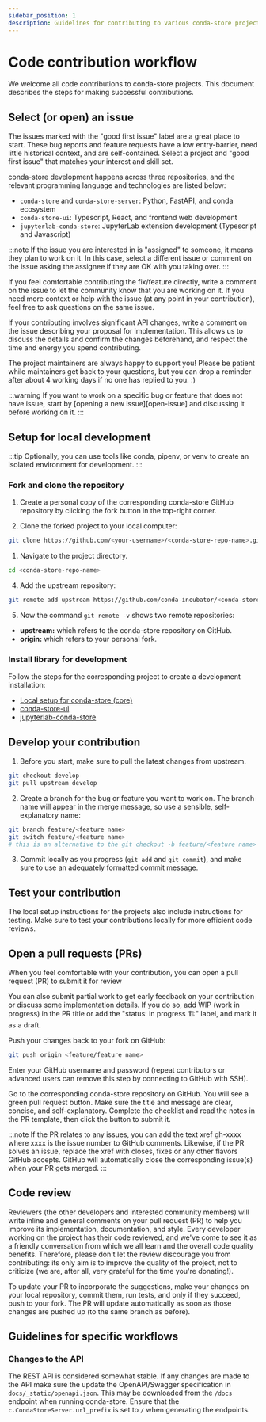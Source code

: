 ```yaml
---
sidebar_position: 1
description: Guidelines for contributing to various conda-store projects
---
```


# Code contribution workflow

We welcome all code contributions to conda-store projects.
This document describes the steps for making successful contributions.

## Select (or open) an issue

The issues marked with the "good first issue" label are a great place to start. These bug reports and feature requests have a low entry-barrier, need little historical context, and are self-contained. Select a project and "good first issue" that matches your interest and skill set.

conda-store development happens across three repositories, and the relevant programming language and technologies are listed below:

* `conda-store` and `conda-store-server`: Python, FastAPI, and conda ecosystem
* `conda-store-ui`: Typescript, React, and frontend web development
* `jupyterlab-conda-store`: JupyterLab extension development (Typescript and Javascript)

:::note
If the issue you are interested in is "assigned" to someone, it means they plan to work on it. In this case, select a different issue or comment on the issue asking the assignee if they are OK with you taking over.
:::

If you feel comfortable contributing the fix/feature directly, write a comment on the issue to let the community know that you are working on it. If you need more context or help with the issue (at any point in your contribution), feel free to ask questions on the same issue.

If your contributing involves significant API changes, write a comment on the issue describing your proposal for implementation. This allows us to discuss the details and confirm the changes beforehand, and respect the time and energy you spend contributing.

The project maintainers are always happy to support you! Please be patient while maintainers get back to your questions, but you can drop a reminder after about 4 working days if no one has replied to you. :)

:::warning
If you want to work on a specific bug or feature that does not have issue, start by [opening a new issue][open-issue] and discussing it before working on it.
:::

## Setup for local development

:::tip
Optionally, you can use tools like conda, pipenv, or venv to create an isolated environment for development.
:::

### Fork and clone the repository

1. Create a personal copy of the corresponding conda-store GitHub repository by clicking the fork button in the top-right corner.

2. Clone the forked project to your local computer:

```bash
git clone https://github.com/<your-username>/<conda-store-repo-name>.git
```

1. Navigate to the project directory.

```bash
cd <conda-store-repo-name>
```

4. Add the upstream repository:

```bash
git remote add upstream https://github.com/conda-incubator/<conda-store-repo-name>.git
```

5. Now the command `git remote -v` shows two remote repositories:

* **upstream:** which refers to the conda-store repository on GitHub.
* **origin:** which refers to your personal fork.

### Install library for development

Follow the steps for the corresponding project to create a development installation:

* [Local setup for conda-store (core)][local-install-conda-store]
* [conda-store-ui][local-install-conda-store-ui]
* [jupyterlab-conda-store][local-install-jlab-conda-store]

## Develop your contribution

1. Before you start, make sure to pull the latest changes from upstream.

```bash
git checkout develop
git pull upstream develop
```

2. Create a branch for the bug or feature you want to work on. The branch name will appear in the merge message, so use a sensible, self-explanatory name:

```bash
git branch feature/<feature name>
git switch feature/<feature name>
# this is an alternative to the git checkout -b feature/<feature name> command
```

3. Commit locally as you progress (`git add` and `git commit`), and make sure to use an adequately formatted commit message.

## Test your contribution

The local setup instructions for the projects also include instructions for testing.
Make sure to test your contributions locally for more efficient code reviews.

## Open a pull requests (PRs)

When you feel comfortable with your contribution, you can open a pull request (PR) to submit it for review

You can also submit partial work to get early feedback on your contribution or discuss some implementation details. If you do so, add WIP (work in progress) in the PR title or add the "status: in progress 🏗" label, and mark it as a draft.

Push your changes back to your fork on GitHub:

```bash
git push origin <feature/feature name>
```

Enter your GitHub username and password (repeat contributors or advanced users can remove this step by connecting to GitHub with SSH).

Go to the corresponding conda-store repository on GitHub. You will see a green pull request button. Make sure the title and message are clear, concise, and self-explanatory. Complete the checklist and read the notes in the PR template, then click the button to submit it.

:::note
If the PR relates to any issues, you can add the text xref gh-xxxx where xxxx is the issue number to GitHub comments. Likewise, if the PR solves an issue, replace the xref with closes, fixes or any other flavors GitHub accepts. GitHub will automatically close the corresponding issue(s) when your PR gets merged.
:::

## Code review

Reviewers (the other developers and interested community members) will write inline and general comments on your pull request (PR) to help you improve its implementation, documentation, and style. Every developer working on the project has their code reviewed, and we've come to see it as a friendly conversation from which we all learn and the overall code quality benefits. Therefore, please don't let the review discourage you from contributing: its only aim is to improve the quality of the project, not to criticize (we are, after all, very grateful for the time you're donating!).

To update your PR to incorporate the suggestions, make your changes on your local repository, commit them, run tests, and only if they succeed, push to your fork. The PR will update automatically as soon as those changes are pushed up (to the same branch as before).

## Guidelines for specific workflows

### Changes to the API

The REST API is considered somewhat stable. If any changes are made to
the API make sure the update the OpenAPI/Swagger specification in
`docs/_static/openapi.json`. This may be downloaded from the `/docs`
endpoint when running conda-store. Ensure that the
`c.CondaStoreServer.url_prefix` is set to `/` when generating the
endpoints.

<!-- Internal links -->

[open-issues]: /community/contribute/issues
[local-install-conda-store]: /community/contribute/local-setup-core
[local-install-conda-store-ui]: /community/contribute/local-setup-ui
[local-install-jlab-conda-store]: /community/contribute/local-setup-labextension
